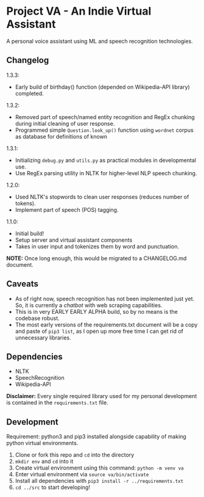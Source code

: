 # Project VA - An Indie Virtual Assistant
A personal voice assistant using ML and speech recognition technologies.

## Changelog
1.3.3:
* Early build of birthday() function (depended on Wikipedia-API library) completed.

1.3.2:
* Removed part of speech/named entity recognition and RegEx chunking during initial cleaning of user response.
* Programmed simple `Question.look_up()` function using `wordnet` corpus as database for definitions of known 

1.3.1:
* Initializing `debug.py` and `utils.py` as practical modules in developmental use.
* Use RegEx parsing utility in NLTK for higher-level NLP speech chunking.

1.2.0:
* Used NLTK's stopwords to clean user responses (reduces number of tokens).
* Implement part of speech (POS) tagging.

1.1.0:
* Initial build!
* Setup server and virtual assistant components
* Takes in user input and tokenizes them by word and punctuation.

**NOTE:** Once long enough, this would be migrated to a CHANGELOG.md document.

## Caveats
* As of right now, speech recognition has not been implemented just yet. So, it is currently a *chatbot* with 
web scraping capabilities.
* This is in very EARLY EARLY ALPHA build, so by no means is the codebase robust.
* The most early versions of the requirements.txt document will be a copy and paste of `pip3 list`, as I open
up more free time I can get rid of unnecessary libraries.

## Dependencies
* NLTK
* SpeechRecognition
* Wikipedia-API <br />

**Disclaimer:** Every single required library used for my personal development is contained in the
`requirements.txt` file.

## Development
Requirement: python3 and pip3 installed alongside capability of making python virtual environments. <br />

1. Clone or fork this repo and `cd` into the directory
2. `mkdir env` and `cd` into it 
3. Create virtual environment using this command: `python -m venv va` 
4. Enter virtual environment via `source va/bin/activate`
5. Install all dependencies with `pip3 install -r ../requirements.txt` 
6. `cd ../src` to start developing!
